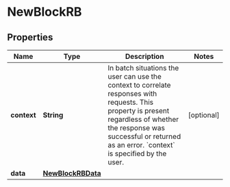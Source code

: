 

# NewBlockRB


## Properties

| Name | Type | Description | Notes |
|------------ | ------------- | ------------- | -------------|
|**context** | **String** | In batch situations the user can use the context to correlate responses with requests. This property is present regardless of whether the response was successful or returned as an error. &#x60;context&#x60; is specified by the user. |  [optional] |
|**data** | [**NewBlockRBData**](NewBlockRBData.md) |  |  |



